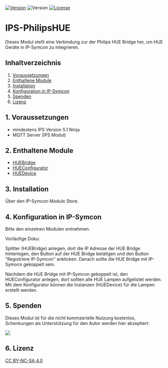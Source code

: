 [![Version](https://img.shields.io/badge/Symcon-PHPModul-red.svg)](https://www.symcon.de/service/dokumentation/entwicklerbereich/sdk-tools/sdk-php/)
![Version](https://img.shields.io/badge/Symcon%20Version-5.1%20%3E-blue.svg)
[![License](https://img.shields.io/badge/License-CC%20BY--NC--SA%204.0-green.svg)](https://creativecommons.org/licenses/by-nc-sa/4.0/)

# IPS-PhilipsHUE
   Dieses Modul stellt eine Verbindung zur der Philips HUE Bridge her, um HUE Geräte in IP-Symcon zu integrieren.
 
   ## Inhaltverzeichnis
   1. [Voraussetzungen](#1-voraussetzungen)
   2. [Enthaltene Module](#2-enthaltene-module)
   3. [Installation](#3-installation)
   4. [Konfiguration in IP-Symcon](#4-konfiguration-in-ip-symcon)
   5. [Spenden](#5-spenden)
   6. [Lizenz](#6-lizenz)
   
## 1. Voraussetzungen

* mindestens IPS Version 5.1 Ninja
* MQTT Server (IPS Modul) 


## 2. Enthaltene Module

* [HUEBridge](HUEBridge/README.md)
* [HUEConfigurator](HUEConfigurator/README.md)
* [HUEDevice](HUEDevice/README.md)

## 3. Installation
Über den IP-Symcon Module Store.

## 4. Konfiguration in IP-Symcon
Bitte den einzelnen Modulen entnehmen.

Vorläufige Doku:

Splitter (HUEBridge) anlegen, dort die IP Adresse der HUE Bridge hinterlegen, den Button auf der HUE Bridge betätigen und den Button "Registriere IP-Symcon" anklicken.
Danach sollte die HUE Bridge mit IP-Symocn gekoppelt sein.

Nachdem die HUE Bridge mit IP-Symcon gekoppelt ist, den HUEConfigurator anlegen, dort sollten alle HUE Lampen aufgelistet werden.
Mit dem Konfigurator können die Instanzen (HUEDevice) für die Lampen erstellt werden.

## 5. Spenden

Dieses Modul ist für die nicht kommzerielle Nutzung kostenlos, Schenkungen als Unterstützung für den Autor werden hier akzeptiert:    

<a href="https://www.paypal.com/cgi-bin/webscr?cmd=_s-xclick&hosted_button_id=EK4JRP87XLSHW" target="_blank"><img src="https://www.paypalobjects.com/de_DE/DE/i/btn/btn_donate_LG.gif" border="0" /></a>

## 6. Lizenz

[CC BY-NC-SA 4.0](https://creativecommons.org/licenses/by-nc-sa/4.0/)